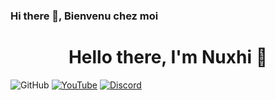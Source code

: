 ### Hi there 👋, Bienvenu chez moi 
<p>
  <h1 align="center"><b>Hello there, I'm Nuxhi 👋</b></h1>
</p>

![GitHub](https://komarev.com/ghpvc/?username=AYZNN&style=plastic)
[![YouTube](https://img.shields.io/youtube/channel/views/UC1bAKyFoshu_MoJNv4dLXHQ?label=youtube&style=plastic)](https://www.youtube.com/channel/UC1bAKyFoshu_MoJNv4dLXHQ)
[![Discord](https://dcbadge.vercel.app/api/shield/746079627751063644?style=plastic&logoColor=presence&theme=clean)](https://discord.com/users/746079627751063644)
<br>


<!--
**Nuxhi/Nuxhi** is a ✨ _special_ ✨ repository because its `README.md` (this file) appears on your GitHub profile.

Here are some ideas to get you started:
-https://arturssmirnovs.github.io/github-profile-readme-generator/
- 🔭 I’m currently working on ...
- 🌱 I’m currently learning ...
- 👯 I’m looking to collaborate on ...
- 🤔 I’m looking for help with ...
- 💬 Ask me about ...
- 📫 How to reach me: ...
- 😄 Pronouns: ...
- ⚡ Fun fact: ...
-->

